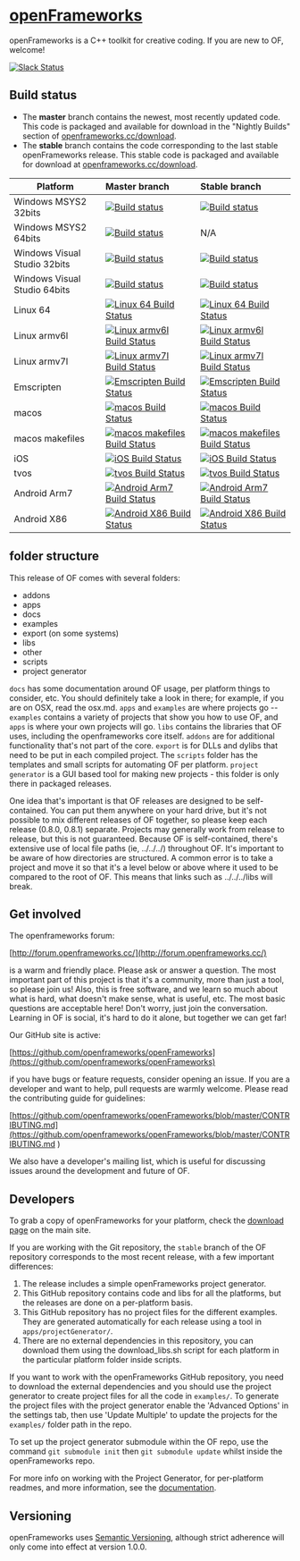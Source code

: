 [openFrameworks](http://openframeworks.cc/)
================

openFrameworks is a C++ toolkit for creative coding.  If you are new to OF, welcome!

[![Slack Status](https://ofslack.herokuapp.com/badge.svg)](https://ofslack.herokuapp.com)

## Build status

* The **master** branch contains the newest, most recently updated code. This code is packaged and available for download in the "Nightly Builds" section of [openframeworks.cc/download](https://openframeworks.cc/download/).
* The **stable** branch contains the code corresponding to the last stable openFrameworks release. This stable code is packaged and available for download at [openframeworks.cc/download](https://openframeworks.cc/download/).

Platform                     | Master branch  | Stable branch
-----------------------------|:---------|:---------
Windows MSYS2 32bits         | [![Build status](https://appveyor-matrix-badges.herokuapp.com/repos/arturoc/openFrameworks/branch/master/1)](https://ci.appveyor.com/project/arturoc/openFrameworks/branch/master) | [![Build status](https://appveyor-matrix-badges.herokuapp.com/repos/arturoc/openFrameworks/branch/stable/1)](https://ci.appveyor.com/project/arturoc/openFrameworks/branch/stable)
Windows MSYS2 64bits         | [![Build status](https://appveyor-matrix-badges.herokuapp.com/repos/arturoc/openFrameworks/branch/master/2)](https://ci.appveyor.com/project/arturoc/openFrameworks/branch/master) | N/A
Windows Visual Studio 32bits | [![Build status](https://appveyor-matrix-badges.herokuapp.com/repos/arturoc/openFrameworks/branch/master/3)](https://ci.appveyor.com/project/arturoc/openFrameworks/branch/master) | [![Build status](https://appveyor-matrix-badges.herokuapp.com/repos/arturoc/openFrameworks/branch/stable/2)](https://ci.appveyor.com/project/arturoc/openFrameworks/branch/stable)
Windows Visual Studio 64bits | [![Build status](https://appveyor-matrix-badges.herokuapp.com/repos/arturoc/openFrameworks/branch/master/4)](https://ci.appveyor.com/project/arturoc/openFrameworks/branch/master) | [![Build status](https://appveyor-matrix-badges.herokuapp.com/repos/arturoc/openFrameworks/branch/stable/3)](https://ci.appveyor.com/project/arturoc/openFrameworks/branch/stable)
Linux 64                     | [![Linux 64 Build Status](http://badges.herokuapp.com/travis/openframeworks/openFrameworks?env=TARGET="linux64"&label=build&branch=master)](https://travis-ci.org/openframeworks/openFrameworks) | [![Linux 64 Build Status](http://badges.herokuapp.com/travis/openframeworks/openFrameworks?env=TARGET="linux64"&label=build&branch=stable)](https://travis-ci.org/openframeworks/openFrameworks)
Linux armv6l                 | [![Linux armv6l Build Status](http://badges.herokuapp.com/travis/openframeworks/openFrameworks?env=TARGET="linuxarmv6l"&label=build&branch=master)](https://travis-ci.org/openframeworks/openFrameworks) | [![Linux armv6l Build Status](http://badges.herokuapp.com/travis/openframeworks/openFrameworks?env=TARGET="linuxarmv6l"&label=build&branch=stable)](https://travis-ci.org/openframeworks/openFrameworks)
Linux armv7l                 | [![Linux armv7l Build Status](http://badges.herokuapp.com/travis/openframeworks/openFrameworks?env=TARGET="linuxarmv7l"&label=build&branch=master)](https://travis-ci.org/openframeworks/openFrameworks) | [![Linux armv7l Build Status](http://badges.herokuapp.com/travis/openframeworks/openFrameworks?env=TARGET="linuxarmv7l"&label=build&branch=stable)](https://travis-ci.org/openframeworks/openFrameworks)
Emscripten                   | [![Emscripten Build Status](http://badges.herokuapp.com/travis/openframeworks/openFrameworks?env=TARGET="emscripten"&label=build&branch=master)](https://travis-ci.org/openframeworks/openFrameworks) | [![Emscripten Build Status](http://badges.herokuapp.com/travis/openframeworks/openFrameworks?env=TARGET="emscripten"&label=build&branch=stable)](https://travis-ci.org/openframeworks/openFrameworks)
macos                        | [![macos Build Status](http://badges.herokuapp.com/travis/openframeworks/openFrameworks?env=TARGET="osx"&label=build&branch=master)](https://travis-ci.org/openframeworks/openFrameworks) | [![macos Build Status](http://badges.herokuapp.com/travis/openframeworks/openFrameworks?env=TARGET="osx"&label=build&branch=stable)](https://travis-ci.org/openframeworks/openFrameworks)
macos makefiles              | [![macos makefiles Build Status](http://badges.herokuapp.com/travis/openframeworks/openFrameworks?env=OPT="makefiles"&label=build&branch=master)](https://travis-ci.org/openframeworks/openFrameworks) | [![macos makefiles Build Status](http://badges.herokuapp.com/travis/openframeworks/openFrameworks?env=OPT="makefiles"&label=build&branch=stable)](https://travis-ci.org/openframeworks/openFrameworks)
iOS                          | [![iOS Build Status](http://badges.herokuapp.com/travis/openframeworks/openFrameworks?env=TARGET="ios"&label=build&branch=master)](https://travis-ci.org/openframeworks/openFrameworks) | [![iOS Build Status](http://badges.herokuapp.com/travis/openframeworks/openFrameworks?env=TARGET="ios"&label=build&branch=stable)](https://travis-ci.org/openframeworks/openFrameworks)
tvos                         | [![tvos Build Status](http://badges.herokuapp.com/travis/openframeworks/openFrameworks?env=TARGET="tvos"&label=build&branch=master)](https://travis-ci.org/openframeworks/openFrameworks) | [![tvos Build Status](http://badges.herokuapp.com/travis/openframeworks/openFrameworks?env=TARGET="tvos"&label=build&branch=stable)](https://travis-ci.org/openframeworks/openFrameworks)
Android Arm7                 | [![Android Arm7 Build Status](http://badges.herokuapp.com/travis/openframeworks/openFrameworks?env=GRADLE_TARGET="compileArm7DebugSources"&label=build&branch=master)](https://travis-ci.org/openframeworks/openFrameworks) | [![Android Arm7 Build Status](http://badges.herokuapp.com/travis/openframeworks/openFrameworks?env=GRADLE_TARGET="compileArm7DebugSources"&label=build&branch=stable)](https://travis-ci.org/openframeworks/openFrameworks)
Android X86                  | [![Android X86 Build Status](http://badges.herokuapp.com/travis/openframeworks/openFrameworks?env=GRADLE_TARGET="compileX86DebugSources"&label=build&branch=master)](https://travis-ci.org/openframeworks/openFrameworks) | [![Android X86 Build Status](http://badges.herokuapp.com/travis/openframeworks/openFrameworks?env=GRADLE_TARGET="compileX86DebugSources"&label=build&branch=stable)](https://travis-ci.org/openframeworks/openFrameworks)


## folder structure

This release of OF comes with several folders:

* addons
* apps
* docs
* examples
* export (on some systems)
* libs
* other
* scripts
* project generator


`docs` has some documentation around OF usage, per platform things to consider, etc. You should definitely take a look in there; for example, if you are on OSX, read the osx.md.   `apps` and `examples` are where projects go -- `examples` contains a variety of projects that show you how to use OF, and `apps` is where your own projects will go.  `libs` contains the libraries that OF uses, including the openframeworks core itself.  `addons` are for additional functionality that's not part of the core.  `export` is for DLLs and dylibs that need to be put in each compiled project.  The `scripts` folder has the templates and small scripts for automating OF per platform. `project generator` is a GUI based tool for making new projects - this folder is only there in packaged releases.  

One idea that's important is that OF releases are designed to be self-contained.  You can put them anywhere on your hard drive, but it's not possible to mix different releases of OF together, so please keep each release (0.8.0, 0.8.1) separate.  Projects may generally work from release to release, but this is not guaranteed.  Because OF is self-contained, there's extensive use of local file paths (ie, ../../../) throughout OF.  It's important to be aware of how directories are structured.  A common error is to take a project and move it so that it's a level below or above where it used to be compared to the root of OF.  This means that links such as ../../../libs will break.  

## Get involved

The openframeworks forum:

[http://forum.openframeworks.cc/](http://forum.openframeworks.cc/)

is a warm and friendly place.  Please ask or answer a question.  The most important part of this project is that it's a community, more than just a tool, so please join us!  Also, this is free software, and we learn so much about what is hard, what doesn't make sense, what is useful, etc. The most basic questions are acceptable here!  Don't worry, just join the conversation.  Learning in OF is social, it's hard to do it alone, but together we can get far!

Our GitHub site is active:

[https://github.com/openframeworks/openFrameworks](https://github.com/openframeworks/openFrameworks)

if you have bugs or feature requests, consider opening an issue.  If you are a developer and want to help, pull requests are warmly welcome.  Please read the contributing guide for guidelines:

[https://github.com/openframeworks/openFrameworks/blob/master/CONTRIBUTING.md](https://github.com/openframeworks/openFrameworks/blob/master/CONTRIBUTING.md
)

We also have a developer's mailing list, which is useful for discussing issues around the development and future of OF.

## Developers

To grab a copy of openFrameworks for your platform, check the [download page](http://openframeworks.cc/download) on the main site.  

If you are working with the Git repository, the `stable` branch of the OF repository corresponds to the most recent release, with a few important differences:  

1. The release includes a simple openFrameworks project generator.
2. This GitHub repository contains code and libs for all the platforms, but the releases are done on a per-platform basis.
3. This GitHub repository has no project files for the different examples. They are generated automatically for each release using a tool in `apps/projectGenerator/`.
4. There are no external dependencies in this repository, you can download them using the download_libs.sh script for each platform in the particular platform folder inside scripts.

If you want to work with the openFrameworks GitHub repository, you need to download the external dependencies and you should use the project generator to create project files for all the code in `examples/`.  To generate the project files with the project generator enable the 'Advanced Options' in the settings tab, then use 'Update Multiple' to update the projects for the `examples/` folder path in the repo.

To set up the project generator submodule within the OF repo, use the command `git submodule init` then `git submodule update` whilst inside the openFrameworks repo.

For more info on working with the Project Generator, for per-platform readmes, and more information, see the [documentation](docs/table_of_contents.md).

## Versioning

openFrameworks uses [Semantic Versioning](http://semver.org/), although strict adherence will only come into effect at version 1.0.0.
